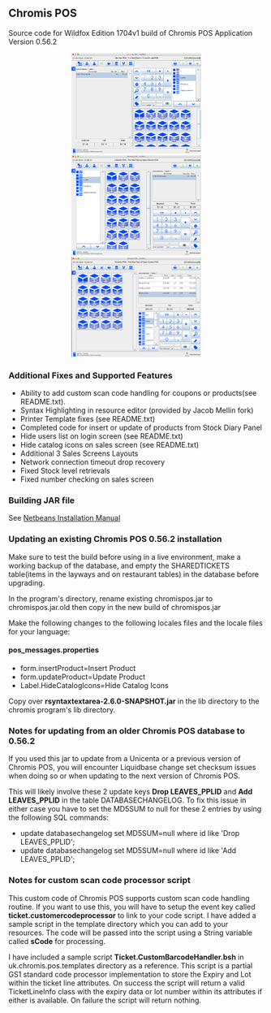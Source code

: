 ## Chromis POS

Source code for Wildfox Edition 1704v1 build of Chromis POS Application Version 0.56.2 

<center>
 <img src="Polished_Layout_1_sm.png"> <img src="Polished_Layout_2_sm.png"> <img src="Polished_Layout_3_sm.png">
</center>

### Additional Fixes and Supported Features

* Ability to add custom scan code handling for coupons or products(see README.txt).
* Syntax Highlighting in resource editor (provided by Jacob Mellin fork)
* Printer Template fixes (see README.txt)
* Completed code for insert or update of products from Stock Diary Panel
* Hide users list on login screen (see README.txt)
* Hide catalog icons on sales screen (see README.txt)
* Additional 3 Sales Screens Layouts
* Network connection timeout drop recovery
* Fixed Stock level retrievals
* Fixed number checking on sales screen

### Building JAR file

See [Netbeans Installation Manual](https://sourceforge.net/projects/chromispos/files/Source%20Code/)

### Updating an existing Chromis POS 0.56.2 installation

Make sure to test the build before using in a live environment, make a working
backup of the database, and empty the SHAREDTICKETS table(items in the layways 
and on restaurant tables) in the database before upgrading.

In the program's directory, rename existing chromispos.jar to chromispos.jar.old
 then copy in the new build of chromispos.jar 

Make the following changes to the following locales files and the locale files
for your language:

#### pos_messages.properties

* form.insertProduct=Insert Product 
* form.updateProduct=Update Product
* Label.HideCatalogIcons=Hide Catalog Icons

Copy over <b>rsyntaxtextarea-2.6.0-SNAPSHOT.jar</b> in the lib directory to the
chromis program's lib directory.

### Notes for updating from an older Chromis POS database to 0.56.2 
If you used this jar to update from a Unicenta or a previous version of Chromis POS,
 you will encounter Liquidbase change set checksum issues when doing so or when updating
to the next version of Chromis POS.
 
This will likely involve these 2 update keys <b>Drop LEAVES_PPLID</b> and <b>Add LEAVES_PPLID</b>
in the table DATABASECHANGELOG. To fix this issue in either case you have to set
the MD5SUM to null for these 2 entries by using the following SQL commands:

* update databasechangelog set MD5SUM=null where id like 'Drop LEAVES_PPLID';
* update databasechangelog set MD5SUM=null where id like 'Add LEAVES_PPLID';

### Notes for custom scan code processor script
This custom code of Chromis POS supports custom scan code handling routine. 
If you want to use this, you will have to setup the event key called 
<b>ticket.customercodeprocessor</b> to link to your code script. 
I have added a sample script in the template directory which you can add to your resources. 
The code will be passed into the script using a String variable called <b>sCode</b> for processing. 

I have included a sample script <b>Ticket.CustomBarcodeHandler.bsh</b> in uk.chromis.pos.templates directory as a reference. 
This script is a partial GS1 standard code processor implementation to store the Expiry and Lot within the ticket line attributes.
On success the script will return a valid TicketLineInfo class with the expiry data or lot number within its attributes if either is available.
On failure the script will return nothing.
